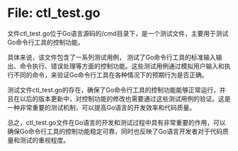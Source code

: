# File: ctl_test.go

文件ctl_test.go位于Go语言源码的/cmd目录下，是一个测试文件，主要用于测试Go命令行工具的控制功能。

具体来说，该文件包含了一系列测试用例， 测试了Go命令行工具的标准输入输出、命令执行、错误处理等方面的控制功能。这些测试用例通过模拟用户输入和执行不同的命令，来验证Go命令行工具在各种情况下的预期行为是否正确。

测试文件ctl_test.go的存在，确保了Go命令行工具的控制功能能够正常运行，并且在以后的版本更新中，对控制功能的修改也需要通过这些测试用例的验证。这是一种非常重要的测试机制，可以提高Go语言的开发效率和代码质量。

总之，ctl_test.go文件在Go语言的开发和测试过程中具有非常重要的作用，可以确保Go命令行工具的控制功能稳定可靠，同时也反映了Go语言开发者对于代码质量和测试的重视程度。

